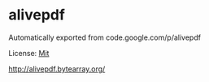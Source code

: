 # alivepdf
Automatically exported from code.google.com/p/alivepdf

License: [Mit](http://opensource.org/licenses/mit-license.php)

http://alivepdf.bytearray.org/
